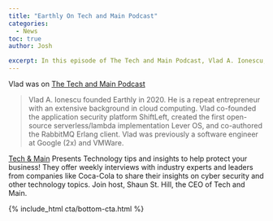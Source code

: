 ```yaml
---
title: "Earthly On Tech and Main Podcast"
categories:
  - News
toc: true
author: Josh

excerpt: In this episode of The Tech and Main Podcast, Vlad A. Ionescu, founder of Earthly, discusses his journey as a repeat entrepreneur and his expertise in cloud computing. Join host Shaun St. Hill as they delve into removing complexity for the developer community and gain valuable insights from industry experts.
---
```


Vlad was on [The Tech and Main Podcast](https://anchor.fm/techandmain/episodes/Removing-Complexity-For-The-Developer-Community--Vlad-A--Ionescu-e265974)

> Vlad A. Ionescu founded Earthly in 2020. He is a repeat entrepreneur with an extensive background in cloud computing. Vlad co-founded the application security platform ShiftLeft, created  the first open-source serverless/lambda implementation Lever OS, and co-authored the RabbitMQ Erlang client. Vlad was previously a software engineer at Google (2x) and VMWare.

[Tech & Main](https://techandmain.com/podcast/) Presents Technology tips and insights to help protect your business! They offer weekly interviews with industry experts and leaders from companies like Coca-Cola to share their insights on cyber security and other technology topics. Join host, Shaun St. Hill, the CEO of Tech and Main.

{% include_html cta/bottom-cta.html %}
